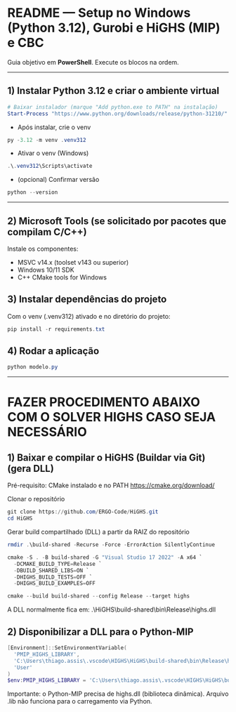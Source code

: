 # README — Setup no Windows (Python 3.12), Gurobi e HiGHS (MIP) e CBC

Guia objetivo em **PowerShell**. Execute os blocos na ordem.

---

## 1) Instalar Python 3.12 e criar o ambiente virtual

```powershell
# Baixar instalador (marque "Add python.exe to PATH" na instalação)
Start-Process "https://www.python.org/downloads/release/python-31210/"
```

- Após instalar, crie o venv
```powershell
py -3.12 -m venv .venv312
```

- Ativar o venv (Windows)
```powershell
.\.venv312\Scripts\activate
```

- (opcional) Confirmar versão
```powershell
python --version
```

---

## 2) Microsoft Tools (se solicitado por pacotes que compilam C/C++)
Instale os componentes:
- MSVC v14.x (toolset v143 ou superior)
- Windows 10/11 SDK
- C++ CMake tools for Windows

## 3) Instalar dependências do projeto
Com o venv (.venv312) ativado e no diretório do projeto:
```powershell
pip install -r requirements.txt
```

## 4) Rodar a aplicação
```powershell
python modelo.py
```

---

# FAZER PROCEDIMENTO ABAIXO COM O SOLVER HIGHS CASO SEJA NECESSÁRIO

## 1) Baixar e compilar o HiGHS (Buildar via Git) (gera DLL)
Pré-requisito: CMake instalado e no PATH
https://cmake.org/download/

Clonar o repositório
```powershell
git clone https://github.com/ERGO-Code/HiGHS.git
cd HiGHS
```

Gerar build compartilhado (DLL) a partir da RAIZ do repositório
```powershell
rmdir .\build-shared -Recurse -Force -ErrorAction SilentlyContinue

cmake -S . -B build-shared -G "Visual Studio 17 2022" -A x64 `
  -DCMAKE_BUILD_TYPE=Release `
  -DBUILD_SHARED_LIBS=ON `
  -DHIGHS_BUILD_TESTS=OFF `
  -DHIGHS_BUILD_EXAMPLES=OFF

cmake --build build-shared --config Release --target highs
```

A DLL normalmente fica em: .\HiGHS\build-shared\bin\Release\highs.dll

## 2) Disponibilizar a DLL para o Python-MIP

```powershell
[Environment]::SetEnvironmentVariable(
  'PMIP_HIGHS_LIBRARY',
  'C:\Users\thiago.assis\.vscode\HIGHS\HiGHS\build-shared\bin\Release\highs.dll',
  'User'
)
$env:PMIP_HIGHS_LIBRARY = 'C:\Users\thiago.assis\.vscode\HIGHS\HiGHS\build-shared\bin\Release\highs.dll'
```

Importante: o Python-MIP precisa de highs.dll (biblioteca dinâmica).
Arquivo .lib não funciona para o carregamento via Python.
